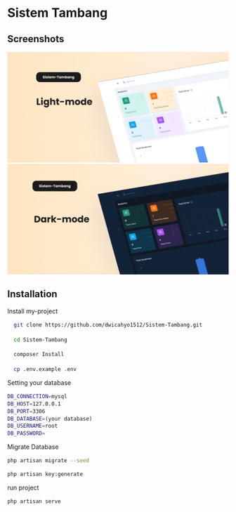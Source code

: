 # Sistem Tambang
## Screenshots

![App Screenshot](https://github.com/dwicahyo1512/Sistem-Tambang/blob/main/dokumen/Cover.png)
![App Screenshot1](https://github.com/dwicahyo1512/Sistem-Tambang/blob/main/dokumen/Cover-1.png)


## Installation

Install my-project

```bash
  git clone https://github.com/dwicahyo1512/Sistem-Tambang.git

  cd Sistem-Tambang

  composer Install

  cp .env.example .env
```

Setting your database
    
 ```bash
DB_CONNECTION=mysql
DB_HOST=127.0.0.1
DB_PORT=3306
DB_DATABASE=(your database)
DB_USERNAME=root
DB_PASSWORD=
```

Migrate Database

```bash
php artisan migrate --seed
```

```bash
php artisan key:generate
```

run project
```bash
php artisan serve
```

